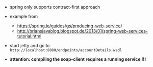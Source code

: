 * spring only supports contract-first approach
* example from
  * https://spring.io/guides/gs/producing-web-service/
  * http://briansjavablog.blogspot.de/2013/01/spring-web-services-tutorial.html

* start jetty and go to `http://localhost:8080/endpoints/accountDetails.wsdl`

* **attention: compiling the soap-client requires a running service !!!**